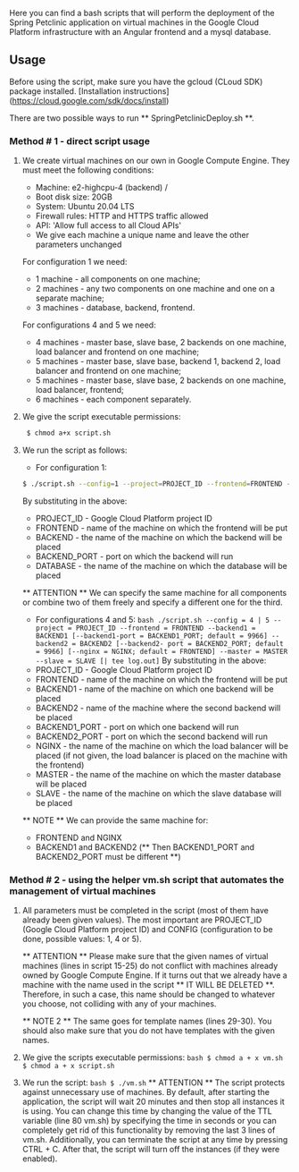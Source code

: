 Here you can find a bash scripts that will perform the deployment of the Spring Petclinic application on virtual machines in the Google Cloud Platform infrastructure with an Angular frontend and a mysql database. 

## Usage
Before using the script, make sure you have the gcloud (CLoud SDK) package installed. [Installation instructions] (https://cloud.google.com/sdk/docs/install)

There are two possible ways to run ** SpringPetclinicDeploy.sh **. 

### Method # 1 - direct script usage
1. We create virtual machines on our own in Google Compute Engine. They must meet the following conditions:
    * Machine: e2-highcpu-4 (backend) /
    * Boot disk size: 20GB
    * System: Ubuntu 20.04 LTS
    * Firewall rules: HTTP and HTTPS traffic allowed
    * API: 'Allow full access to all Cloud APIs'
    * We give each machine a unique name and leave the other parameters unchanged
    
    For configuration 1 we need:
    * 1 machine - all components on one machine;
    * 2 machines - any two components on one machine and one on a separate machine;
    * 3 machines - database, backend, frontend.

    For configurations 4 and 5 we need:
    * 4 machines - master base, slave base, 2 backends on one machine, load balancer and frontend on one machine;
    * 5 machines - master base, slave base, backend 1, backend 2, load balancer and frontend on one machine;
    * 5 machines - master base, slave base, 2 backends on one machine, load balancer, frontend;
    * 6 machines - each component separately.

2. We give the script executable permissions: 
   ```bash
    $ chmod a+x script.sh
    ```

3. We run the script as follows:      
     * For configuration 1: 
     ```bash
    $ ./script.sh --config=1 --project=PROJECT_ID --frontend=FRONTEND --backend=BACKEND [--backend-port=BACKEND_PORT;default=9966] --database=DATABASE [| tee log.out]
    ```
    By substituting in the above:
     * PROJECT_ID - Google Cloud Platform project ID
     * FRONTEND - name of the machine on which the frontend will be put
     * BACKEND - the name of the machine on which the backend will be placed
     * BACKEND_PORT - port on which the backend will run
     * DATABASE - the name of the machine on which the database will be placed
    
     ** ATTENTION ** We can specify the same machine for all components or combine two of them freely and specify a different one for the third. 
     
     * For configurations 4 and 5:
    `` bash
    ./script.sh --config = 4 | 5 --project = PROJECT_ID --frontend = FRONTEND --backend1 = BACKEND1 [--backend1-port = BACKEND1_PORT; default = 9966] --backend2 = BACKEND2 [--backend2- port = BACKEND2_PORT; default = 9966] [--nginx = NGINX; default = FRONTEND] --master = MASTER --slave = SLAVE [| tee log.out]
    ``
    By substituting in the above:
    * PROJECT_ID - Google Cloud Platform project ID
    * FRONTEND - name of the machine on which the frontend will be put
    * BACKEND1 - name of the machine on which one backend will be placed
    * BACKEND2 - name of the machine where the second backend will be placed
    * BACKEND1_PORT - port on which one backend will run
    * BACKEND2_PORT - port on which the second backend will run
    * NGINX - the name of the machine on which the load balancer will be placed (if not given, the load balancer is placed on the machine with the frontend)
    * MASTER - the name of the machine on which the master database will be placed
    * SLAVE - the name of the machine on which the slave database will be placed

    ** NOTE ** We can provide the same machine for:
    * FRONTEND and NGINX
    * BACKEND1 and BACKEND2 (** Then BACKEND1_PORT and BACKEND2_PORT must be different **)

### Method # 2 - using the helper vm.sh script that automates the management of virtual machines
1. All parameters must be completed in the script (most of them have already been given values). The most important are PROJECT_ID (Google Cloud Platform project ID) and CONFIG (configuration to be done, possible values: 1, 4 or 5).

    ** ATTENTION ** Please make sure that the given names of virtual machines (lines in script 15-25) do not conflict with machines already owned by Google Compute Engine. If it turns out that we already have a machine with the name used in the script ** IT WILL BE DELETED **. Therefore, in such a case, this name should be changed to whatever you choose, not colliding with any of your machines.

    ** NOTE 2 ** The same goes for template names (lines 29-30). You should also make sure that you do not have templates with the given names.

2. We give the scripts executable permissions:
    `` bash
    $ chmod a + x vm.sh
    $ chmod a + x script.sh
    ``

3. We run the script:
    `` bash
    $ ./vm.sh
    ``
    ** ATTENTION ** The script protects against unnecessary use of machines. By default, after starting the application, the script will wait 20 minutes and then stop all instances it is using. You can change this time by changing the value of the TTL variable (line 80 vm.sh) by specifying the time in seconds or you can completely get rid of this functionality by removing the last 3 lines of vm.sh.
    Additionally, you can terminate the script at any time by pressing CTRL + C. After that, the script will turn off the instances (if they were enabled). 
